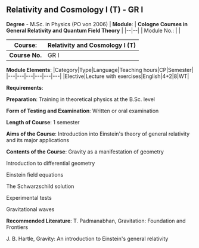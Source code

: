## Relativity and Cosmology I (T) - GR I

**Degree** - M.Sc. in Physics (PO von 2006)
| **Module**: | **Cologne Courses in General Relativity and Quantum Field Theory** |
|--|--|
| Module No.: |  |

| **Course**: | Relativity and Cosmology I (T) |
|------|------|
| **Course No.** | GR I |

**Module Elements**:
|Category|Type|Language|Teaching hours|CP|Semester|
|---|---|---|---|---|---|
|Elective|Lecture with exercises|English|4+2|8|WT|

**Requirements**:


**Preparation**:
Training in theoretical physics at the B.Sc. level

**Form of Testing and Examination**:
Written or oral examination

**Length of Course**:
1 semester

**Aims of the Course**:
Introduction into Einstein's theory of general relativity and its major applications

**Contents of the Course**:
Gravity as a manifestation of geometry

Introduction to differential geometry

Einstein field equations

The Schwarzschild solution 

Experimental tests

Gravitational waves

**Recommended Literature**:
T. Padmanabhan, Gravitation: Foundation and Frontiers

J. B. Hartle,  Gravity: An introduction to Einstein's general relativity



